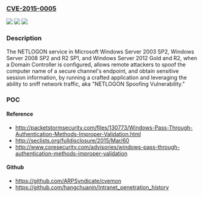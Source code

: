 ### [CVE-2015-0005](https://cve.mitre.org/cgi-bin/cvename.cgi?name=CVE-2015-0005)
![](https://img.shields.io/static/v1?label=Product&message=n%2Fa&color=blue)
![](https://img.shields.io/static/v1?label=Version&message=n%2Fa&color=blue)
![](https://img.shields.io/static/v1?label=Vulnerability&message=n%2Fa&color=brighgreen)

### Description

The NETLOGON service in Microsoft Windows Server 2003 SP2, Windows Server 2008 SP2 and R2 SP1, and Windows Server 2012 Gold and R2, when a Domain Controller is configured, allows remote attackers to spoof the computer name of a secure channel's endpoint, and obtain sensitive session information, by running a crafted application and leveraging the ability to sniff network traffic, aka "NETLOGON Spoofing Vulnerability."

### POC

#### Reference
- http://packetstormsecurity.com/files/130773/Windows-Pass-Through-Authentication-Methods-Improper-Validation.html
- http://seclists.org/fulldisclosure/2015/Mar/60
- http://www.coresecurity.com/advisories/windows-pass-through-authentication-methods-improper-validation

#### Github
- https://github.com/ARPSyndicate/cvemon
- https://github.com/hangchuanin/Intranet_penetration_history

